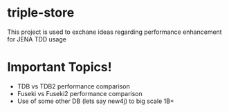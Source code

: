 # triple-store
This project is used to exchane ideas regarding performance enhancement for JENA TDD usage

# Important Topics!

  - TDB vs TDB2 performance comparison
  - Fuseki vs Fuseki2 performance comparison
  - Use of some other DB (lets say new4j) to big scale 1B+
